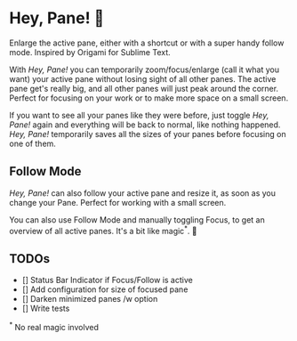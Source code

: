 # Hey, Pane! 👋

Enlarge the active pane, either with a shortcut or with a super handy follow mode. Inspired by Origami for Sublime Text.

With _Hey, Pane!_ you can temporarily zoom/focus/enlarge (call it what you want) your active pane without losing sight of all other panes. The active pane get's really big, and all other panes will just peak around the corner. Perfect for focusing on your work or to make more space on a small screen.

If you want to see all your panes like they were before, just toggle _Hey, Pane!_ again and everything will be back to normal, like nothing happened. _Hey, Pane!_ temporarily saves all the sizes of your panes before focusing on one of them.

## Follow Mode

_Hey, Pane!_ can also follow your active pane and resize it, as soon as you change your Pane. Perfect for working with a small screen.

You can also use Follow Mode and manually toggling Focus, to get an overview of all active panes. It's a bit like magic<sup>\*</sup>. 💫


## TODOs

- [] Status Bar Indicator if Focus/Follow is active
- [] Add configuration for size of focused pane
- [] Darken minimized panes /w option
- [] Write tests


<sup>\*</sup> No real magic involved
